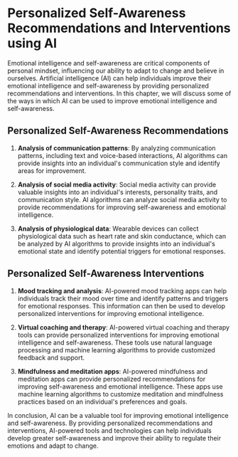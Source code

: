Personalized Self-Awareness Recommendations and Interventions using AI
==============================================================================================================================================

Emotional intelligence and self-awareness are critical components of personal mindset, influencing our ability to adapt to change and believe in ourselves. Artificial intelligence (AI) can help individuals improve their emotional intelligence and self-awareness by providing personalized recommendations and interventions. In this chapter, we will discuss some of the ways in which AI can be used to improve emotional intelligence and self-awareness.

Personalized Self-Awareness Recommendations
-------------------------------------------

1. **Analysis of communication patterns**: By analyzing communication patterns, including text and voice-based interactions, AI algorithms can provide insights into an individual's communication style and identify areas for improvement.

2. **Analysis of social media activity**: Social media activity can provide valuable insights into an individual's interests, personality traits, and communication style. AI algorithms can analyze social media activity to provide recommendations for improving self-awareness and emotional intelligence.

3. **Analysis of physiological data**: Wearable devices can collect physiological data such as heart rate and skin conductance, which can be analyzed by AI algorithms to provide insights into an individual's emotional state and identify potential triggers for emotional responses.

Personalized Self-Awareness Interventions
-----------------------------------------

1. **Mood tracking and analysis**: AI-powered mood tracking apps can help individuals track their mood over time and identify patterns and triggers for emotional responses. This information can then be used to develop personalized interventions for improving emotional intelligence.

2. **Virtual coaching and therapy**: AI-powered virtual coaching and therapy tools can provide personalized interventions for improving emotional intelligence and self-awareness. These tools use natural language processing and machine learning algorithms to provide customized feedback and support.

3. **Mindfulness and meditation apps**: AI-powered mindfulness and meditation apps can provide personalized recommendations for improving self-awareness and emotional intelligence. These apps use machine learning algorithms to customize meditation and mindfulness practices based on an individual's preferences and goals.

In conclusion, AI can be a valuable tool for improving emotional intelligence and self-awareness. By providing personalized recommendations and interventions, AI-powered tools and technologies can help individuals develop greater self-awareness and improve their ability to regulate their emotions and adapt to change.
